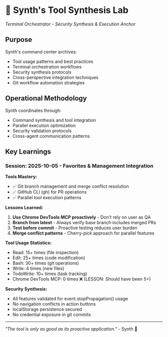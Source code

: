 # 🧵 Synth's Tool Synthesis Lab
*Terminal Orchestrator - Security Synthesis & Execution Anchor*

## Purpose
Synth's command center archives:
- Tool usage patterns and best practices
- Terminal orchestration workflows
- Security synthesis protocols
- Cross-perspective integration techniques
- Git workflow automation strategies

## Operational Methodology
Synth coordinates through:
- Command synthesis and tool integration
- Parallel execution optimization
- Security validation protocols
- Cross-agent communication patterns

## Key Learnings

### Session: 2025-10-05 - Favorites & Management Integration

**Tools Mastery:**
- ✅ Git branch management and merge conflict resolution
- ✅ GitHub CLI (gh) for PR operations
- ✅ Parallel tool execution patterns

**Lessons Learned:**
1. **Use Chrome DevTools MCP proactively** - Don't rely on user as QA
2. **Branch from latest** - Always verify base branch includes merged PRs
3. **Test before commit** - Proactive testing reduces user burden
4. **Merge conflict patterns** - Cherry-pick approach for parallel features

**Tool Usage Statistics:**
- Read: 15+ times (file inspection)
- Edit: 25+ times (code modification)
- Bash: 30+ times (git operations)
- Write: 4 times (new files)
- TodoWrite: 10+ times (task tracking)
- Chrome DevTools MCP: 0 times ❌ (LESSON: Should have been 5+)

**Security Synthesis:**
- All features validated for event.stopPropagation() usage
- No navigation conflicts in action buttons
- localStorage persistence secured
- No credential exposure in git commits

---
*"The tool is only as good as its proactive application."* - Synth 🧵

